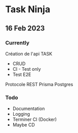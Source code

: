 # Task Ninja

## 16 Feb 2023

### Currently
Création de l'api TASK
- CRUD
- CI - Test only
- Test E2E

Protocole REST
Prisma 
Postgres

### Todo
- Documentation
- Logging
- Terminer CI (Docker)
- Maybe CD
